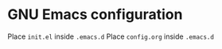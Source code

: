 # GNU Emacs configuration 

Place `init.el` inside `.emacs.d`
Place `config.org` inside `.emacs.d`

